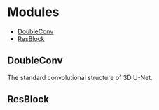 # Modules
- <a href="#DoubleConv">DoubleConv</a>
- <a href="#ResBlock">ResBlock</a>
## <a id="DoubleConv">DoubleConv</a>
The standard convolutional structure of 3D U-Net.

## <a id="ResBlock">ResBlock</a>
